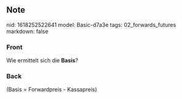 ## Note
nid: 1618252522641
model: Basic-d7a3e
tags: 02_forwards_futures
markdown: false

### Front
Wie ermittelt sich die <b>Basis</b>?

### Back
\(Basis = Forwardpreis - Kassapreis\)
